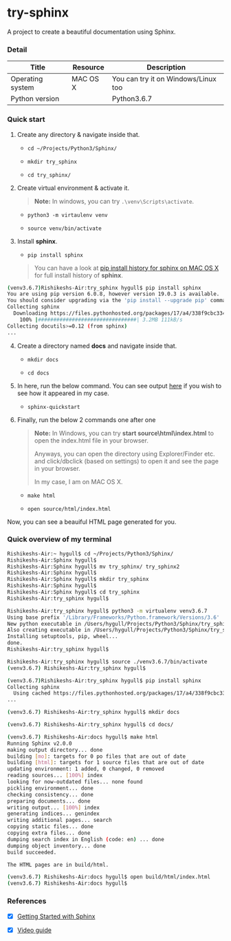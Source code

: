 # try-sphinx

A project to create a beautiful documentation using Sphinx.

### Detail 

| Title | Resource | Description |
| --- | --- | --- |
| Operating system | MAC OS X| You can try it on Windows/Linux too| 
| Python version| | Python3.6.7 | You can try it with Python3 only. For more details visit [https://pypi.org/project/Sphinx/] and check the supported versions |

### Quick start

1. Create any directory & navigate inside that.
	
	+ `cd ~/Projects/Python3/Sphinx/`

	+ `mkdir try_sphinx`

	+ `cd try_sphinx/`


2. Create virtual environment & activate it.

	> **Note:** In windows, you can try `.\venv\Scripts\activate`.

	+ `python3 -m virtaulenv venv`
	
	+ `source venv/bin/activate`

3. Install **sphinx**.

	+ `pip install sphinx`


	> You can have a look at [pip install history for sphinx on MAC OS X](./files/sphinx-install-history.md) for full install history of **sphinx**.

```bash
(venv3.6.7)Rishikeshs-Air:try_sphinx hygull$ pip install sphinx
You are using pip version 6.0.8, however version 19.0.3 is available.
You should consider upgrading via the 'pip install --upgrade pip' command.
Collecting sphinx
  Downloading https://files.pythonhosted.org/packages/17/a4/338f9cbc334dd27c972ea9aae3e054068c9b3a642c8abb1f67f93a59a85e/Sphinx-2.0.0-py2.py3-none-any.whl (3.2MB)
    100% |################################| 3.2MB 111kB/s 
Collecting docutils>=0.12 (from sphinx)
...

```

4. Create a directory named **docs** and navigate inside that.

	+ `mkdir docs`

	+ `cd docs`

5. In here, run the below command. You can see output [here](./files/sphinx-quickstart-output.md) if you wish to see how it appeared in my case.

	+ `sphinx-quickstart`


6. Finally, run the below 2 commands one after one

	> **Note:** In Windows, you can try **start source\html\index.html** to open the index.html file in your browser. 
	>
	>Anyways, you can open the directory using Explorer/Finder etc. 	and click/dbclick (based on settings) to open it and see the page in your browser.
	> 
	>In my case, I am on MAC OS X. 

	+ `make html`

	+ `open source/html/index.html`

Now, you can see a beauiful HTML page generated for you.



### Quick overview of my terminal

```bash
Rishikeshs-Air:~ hygull$ cd ~/Projects/Python3/Sphinx/
Rishikeshs-Air:Sphinx hygull$ 
Rishikeshs-Air:Sphinx hygull$ mv try_sphinx/ try_sphinx2
Rishikeshs-Air:Sphinx hygull$ 
Rishikeshs-Air:Sphinx hygull$ mkdir try_sphinx
Rishikeshs-Air:Sphinx hygull$ 
Rishikeshs-Air:Sphinx hygull$ cd try_sphinx
Rishikeshs-Air:try_sphinx hygull$ 
```

```bash
Rishikeshs-Air:try_sphinx hygull$ python3 -m virtualenv venv3.6.7
Using base prefix '/Library/Frameworks/Python.framework/Versions/3.6'
New python executable in /Users/hygull/Projects/Python3/Sphinx/try_sphinx/venv3.6.7/bin/python3
Also creating executable in /Users/hygull/Projects/Python3/Sphinx/try_sphinx/venv3.6.7/bin/python
Installing setuptools, pip, wheel...
done.
Rishikeshs-Air:try_sphinx hygull$
```

```bash
Rishikeshs-Air:try_sphinx hygull$ source ./venv3.6.7/bin/activate
(venv3.6.7) Rishikeshs-Air:try_sphinx hygull$ 
```

```bash
(venv3.6.7)Rishikeshs-Air:try_sphinx hygull$ pip install sphinx
Collecting sphinx
  Using cached https://files.pythonhosted.org/packages/17/a4/338f9cbc334dd27c972ea9aae3e054068c9b3a642c8abb1f67f93a59a85e/Sphinx-2.0.0-py2.py3-none-any.whl
...
```


```bash
(venv3.6.7) Rishikeshs-Air:try_sphinx hygull$ mkdir docs
```

```bash
(venv3.6.7) Rishikeshs-Air:try_sphinx hygull$ cd docs/
```

```bash
(venv3.6.7) Rishikeshs-Air:docs hygull$ make html
Running Sphinx v2.0.0
making output directory... done
building [mo]: targets for 0 po files that are out of date
building [html]: targets for 1 source files that are out of date
updating environment: 1 added, 0 changed, 0 removed
reading sources... [100%] index                                                          
looking for now-outdated files... none found
pickling environment... done
checking consistency... done
preparing documents... done
writing output... [100%] index                                                           
generating indices... genindex
writing additional pages... search
copying static files... done
copying extra files... done
dumping search index in English (code: en) ... done
dumping object inventory... done
build succeeded.

The HTML pages are in build/html.
```


```bash
(venv3.6.7) Rishikeshs-Air:docs hygull$ open build/html/index.html 
(venv3.6.7) Rishikeshs-Air:docs hygull$ 
```

### References

- [x] [Getting Started with Sphinx](https://docs.readthedocs.io/en/stable/intro/getting-started-with-sphinx.html)

- [x] [Video guide](https://youtu.be/oJsUvBQyHBs)
